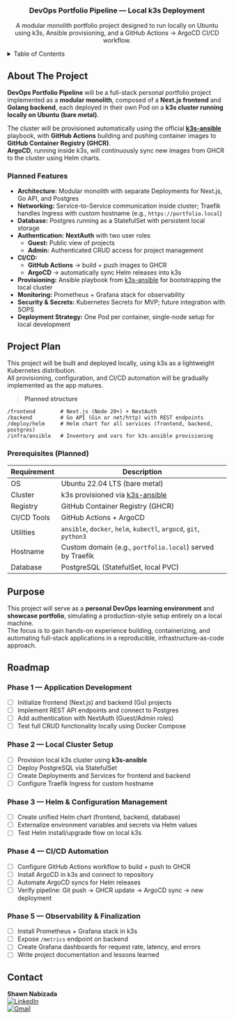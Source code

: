 <a id="readme-top"></a>

<!-- PROJECT SHIELDS -->
<!--
*** Reference-style links for badges.
*** Adjust at bottom of file if URLs change.
-->

<!-- PROJECT LOGO -->
<div align="center">

<h3 align="center">DevOps Portfolio Pipeline — Local k3s Deployment</h3>

  <p align="center">
    A modular monolith portfolio project designed to run locally on Ubuntu using k3s, Ansible provisioning, and a GitHub Actions → ArgoCD CI/CD workflow.
  </p>
</div>

<!-- TABLE OF CONTENTS -->
<details>
  <summary>Table of Contents</summary>
  <ol>
    <li><a href="#about-the-project">About The Project</a></li>
    <li><a href="#getting-started">Project Plan</a></li>
    <li><a href="#purpose">Purpose</a></li>
    <li><a href="#roadmap">Roadmap</a></li>
    <li><a href="#contact">Contact</a></li>
  </ol>
</details>

## About The Project

**DevOps Portfolio Pipeline** will be a full-stack personal portfolio project implemented as a **modular monolith**, composed of a **Next.js frontend** and **Golang backend**, each deployed in their own Pod on a **k3s cluster running locally on Ubuntu (bare metal)**.

The cluster will be provisioned automatically using the official [**k3s-ansible**](https://github.com/k3s-io/k3s-ansible) playbook, with **GitHub Actions** building and pushing container images to **GitHub Container Registry (GHCR)**.  
**ArgoCD**, running inside k3s, will continuously sync new images from GHCR to the cluster using Helm charts.

### Planned Features
- **Architecture:** Modular monolith with separate Deployments for Next.js, Go API, and Postgres  
- **Networking:** Service-to-Service communication inside cluster; Traefik handles Ingress with custom hostname (e.g., `https://portfolio.local`)  
- **Database:** Postgres running as a StatefulSet with persistent local storage  
- **Authentication:** **NextAuth** with two user roles  
  - **Guest:** Public view of projects  
  - **Admin:** Authenticated CRUD access for project management  
- **CI/CD:**  
  - **GitHub Actions** → build + push images to GHCR  
  - **ArgoCD** → automatically sync Helm releases into k3s  
- **Provisioning:** Ansible playbook from [k3s-ansible](https://github.com/k3s-io/k3s-ansible) for bootstrapping the local cluster  
- **Monitoring:** Prometheus + Grafana stack for observability  
- **Security & Secrets:** Kubernetes Secrets for MVP; future integration with SOPS  
- **Deployment Strategy:** One Pod per container, single-node setup for local development

## Project Plan

This project will be built and deployed locally, using k3s as a lightweight Kubernetes distribution.  
All provisioning, configuration, and CI/CD automation will be gradually implemented as the app matures.

> **Planned structure**
```
/frontend        # Next.js (Node 20+) + NextAuth
/backend         # Go API (Gin or net/http) with REST endpoints
/deploy/helm     # Helm chart for all services (frontend, backend, postgres)
/infra/ansible   # Inventory and vars for k3s-ansible provisioning
```

### Prerequisites (Planned)
| Requirement | Description |
|--------------|-------------|
| OS | Ubuntu 22.04 LTS (bare metal) |
| Cluster | k3s provisioned via [k3s-ansible](https://github.com/k3s-io/k3s-ansible) |
| Registry | GitHub Container Registry (GHCR) |
| CI/CD Tools | GitHub Actions + ArgoCD |
| Utilities | `ansible`, `docker`, `helm`, `kubectl`, `argocd`, `git`, `python3` |
| Hostname | Custom domain (e.g., `portfolio.local`) served by Traefik |
| Database | PostgreSQL (StatefulSet, local PVC) |

## Purpose

This project will serve as a **personal DevOps learning environment** and **showcase portfolio**, simulating a production-style setup entirely on a local machine.  
The focus is to gain hands-on experience building, containerizing, and automating full-stack applications in a reproducible, infrastructure-as-code approach.

## Roadmap

### Phase 1 — Application Development
- [ ] Initialize frontend (Next.js) and backend (Go) projects  
- [ ] Implement REST API endpoints and connect to Postgres  
- [ ] Add authentication with NextAuth (Guest/Admin roles)  
- [ ] Test full CRUD functionality locally using Docker Compose  

### Phase 2 — Local Cluster Setup
- [ ] Provision local k3s cluster using **k3s-ansible**  
- [ ] Deploy PostgreSQL via StatefulSet  
- [ ] Create Deployments and Services for frontend and backend  
- [ ] Configure Traefik Ingress for custom hostname  

### Phase 3 — Helm & Configuration Management
- [ ] Create unified Helm chart (frontend, backend, database)  
- [ ] Externalize environment variables and secrets via Helm values  
- [ ] Test Helm install/upgrade flow on local k3s  

### Phase 4 — CI/CD Automation
- [ ] Configure GitHub Actions workflow to build + push to GHCR  
- [ ] Install ArgoCD in k3s and connect to repository  
- [ ] Automate ArgoCD syncs for Helm releases  
- [ ] Verify pipeline: Git push → GHCR update → ArgoCD sync → new deployment  

### Phase 5 — Observability & Finalization
- [ ] Install Prometheus + Grafana stack in k3s  
- [ ] Expose `/metrics` endpoint on backend  
- [ ] Create Grafana dashboards for request rate, latency, and errors  
- [ ] Write project documentation and lessons learned  

## Contact
**Shawn Nabizada**  
[![LinkedIn](https://img.shields.io/badge/-LinkedIn-black.svg?style=for-the-badge&logo=linkedin&colorB=555)](https://www.linkedin.com/in/shawn-nabizada/)  
[![Gmail](https://img.shields.io/badge/-Gmail-red?logo=gmail&logoColor=white&style=for-the-badge)](mailto:shawn.nabizada@gmail.com)
